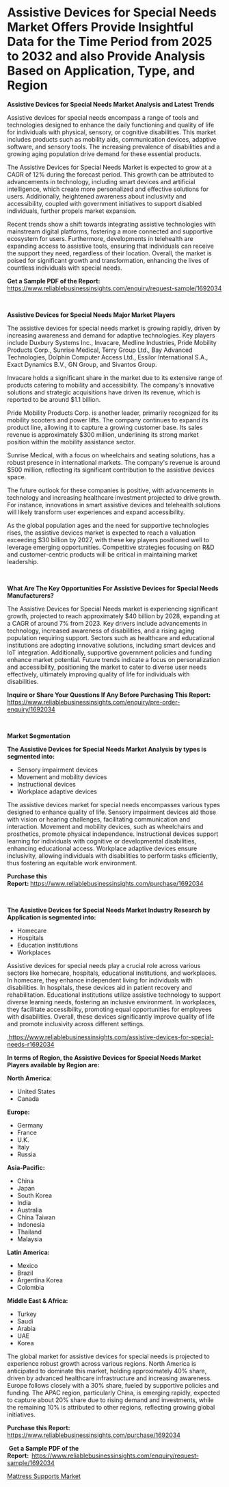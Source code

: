 <p><h1>Assistive Devices for Special Needs Market Offers Provide Insightful Data for the Time Period from 2025 to 2032 and also Provide Analysis Based on Application, Type, and Region</h1></p><p><strong>Assistive Devices for Special Needs Market Analysis and Latest Trends</strong></p>
<p><p>Assistive devices for special needs encompass a range of tools and technologies designed to enhance the daily functioning and quality of life for individuals with physical, sensory, or cognitive disabilities. This market includes products such as mobility aids, communication devices, adaptive software, and sensory tools. The increasing prevalence of disabilities and a growing aging population drive demand for these essential products.</p><p>The Assistive Devices for Special Needs Market is expected to grow at a CAGR of 12% during the forecast period. This growth can be attributed to advancements in technology, including smart devices and artificial intelligence, which create more personalized and effective solutions for users. Additionally, heightened awareness about inclusivity and accessibility, coupled with government initiatives to support disabled individuals, further propels market expansion.</p><p>Recent trends show a shift towards integrating assistive technologies with mainstream digital platforms, fostering a more connected and supportive ecosystem for users. Furthermore, developments in telehealth are expanding access to assistive tools, ensuring that individuals can receive the support they need, regardless of their location. Overall, the market is poised for significant growth and transformation, enhancing the lives of countless individuals with special needs.</p></p>
<p><strong>Get a Sample PDF of the Report:&nbsp;</strong> <a href="https://www.reliablebusinessinsights.com/enquiry/request-sample/1692034?utm_campaign=1720&utm_medium=2&utm_source=Github&utm_content=ia&utm_term=23022025&utm_id=assistive-devices-for-special-needs">https://www.reliablebusinessinsights.com/enquiry/request-sample/1692034</a></p>
<p>&nbsp;</p>
<p><strong>Assistive Devices for Special Needs Major Market Players</strong></p>
<p><p>The assistive devices for special needs market is growing rapidly, driven by increasing awareness and demand for adaptive technologies. Key players include Duxbury Systems Inc., Invacare, Medline Industries, Pride Mobility Products Corp., Sunrise Medical, Terry Group Ltd., Bay Advanced Technologies, Dolphin Computer Access Ltd., Essilor International S.A., Exact Dynamics B.V., GN Group, and Sivantos Group. </p><p>Invacare holds a significant share in the market due to its extensive range of products catering to mobility and accessibility. The company's innovative solutions and strategic acquisitions have driven its revenue, which is reported to be around $1.1 billion. </p><p>Pride Mobility Products Corp. is another leader, primarily recognized for its mobility scooters and power lifts. The company continues to expand its product line, allowing it to capture a growing customer base. Its sales revenue is approximately $300 million, underlining its strong market position within the mobility assistance sector.</p><p>Sunrise Medical, with a focus on wheelchairs and seating solutions, has a robust presence in international markets. The company's revenue is around $500 million, reflecting its significant contribution to the assistive devices space. </p><p>The future outlook for these companies is positive, with advancements in technology and increasing healthcare investment projected to drive growth. For instance, innovations in smart assistive devices and telehealth solutions will likely transform user experiences and expand accessibility. </p><p>As the global population ages and the need for supportive technologies rises, the assistive devices market is expected to reach a valuation exceeding $30 billion by 2027, with these key players positioned well to leverage emerging opportunities. Competitive strategies focusing on R&D and customer-centric products will be critical in maintaining market leadership.</p></p>
<p>&nbsp;</p>
<p><strong>What Are The Key Opportunities For Assistive Devices for Special Needs Manufacturers?</strong></p>
<p><p>The Assistive Devices for Special Needs market is experiencing significant growth, projected to reach approximately $40 billion by 2028, expanding at a CAGR of around 7% from 2023. Key drivers include advancements in technology, increased awareness of disabilities, and a rising aging population requiring support. Sectors such as healthcare and educational institutions are adopting innovative solutions, including smart devices and IoT integration. Additionally, supportive government policies and funding enhance market potential. Future trends indicate a focus on personalization and accessibility, positioning the market to cater to diverse user needs effectively, ultimately improving quality of life for individuals with disabilities.</p></p>
<p><strong>Inquire or Share Your Questions If Any Before Purchasing This Report:</strong> <a href="https://www.reliablebusinessinsights.com/enquiry/pre-order-enquiry/1692034?utm_campaign=1720&utm_medium=2&utm_source=Github&utm_content=ia&utm_term=23022025&utm_id=assistive-devices-for-special-needs">https://www.reliablebusinessinsights.com/enquiry/pre-order-enquiry/1692034</a></p>
<p>&nbsp;</p>
<p><strong>Market Segmentation</strong></p>
<p><strong>The Assistive Devices for Special Needs Market Analysis by types is segmented into:</strong></p>
<p><ul><li>Sensory impairment devices</li><li>Movement and mobility devices</li><li>Instructional devices</li><li>Workplace adaptive devices</li></ul></p>
<p><p>The assistive devices market for special needs encompasses various types designed to enhance quality of life. Sensory impairment devices aid those with vision or hearing challenges, facilitating communication and interaction. Movement and mobility devices, such as wheelchairs and prosthetics, promote physical independence. Instructional devices support learning for individuals with cognitive or developmental disabilities, enhancing educational access. Workplace adaptive devices ensure inclusivity, allowing individuals with disabilities to perform tasks efficiently, thus fostering an equitable work environment.</p></p>
<p><strong>Purchase this Report:&nbsp;</strong><a href="https://www.reliablebusinessinsights.com/purchase/1692034?utm_campaign=1720&utm_medium=2&utm_source=Github&utm_content=ia&utm_term=23022025&utm_id=assistive-devices-for-special-needs">https://www.reliablebusinessinsights.com/purchase/1692034</a></p>
<p>&nbsp;</p>
<p><strong>The Assistive Devices for Special Needs Market Industry Research by Application is segmented into:</strong></p>
<p><ul><li>Homecare</li><li>Hospitals</li><li>Education institutions</li><li>Workplaces</li></ul></p>
<p><p>Assistive devices for special needs play a crucial role across various sectors like homecare, hospitals, educational institutions, and workplaces. In homecare, they enhance independent living for individuals with disabilities. In hospitals, these devices aid in patient recovery and rehabilitation. Educational institutions utilize assistive technology to support diverse learning needs, fostering an inclusive environment. In workplaces, they facilitate accessibility, promoting equal opportunities for employees with disabilities. Overall, these devices significantly improve quality of life and promote inclusivity across different settings.</p></p>
<p><a href="https://www.reliablebusinessinsights.com/assistive-devices-for-special-needs-r1692034?utm_campaign=1720&utm_medium=2&utm_source=Github&utm_content=ia&utm_term=23022025&utm_id=assistive-devices-for-special-needs">&nbsp;https://www.reliablebusinessinsights.com/assistive-devices-for-special-needs-r1692034</a></p>
<p><strong>In terms of Region, the Assistive Devices for Special Needs Market Players available by Region are:</strong></p>
<p>
    <p> <strong> North America: </strong>
        <ul>
            <li>United States</li>
            <li>Canada</li>
        </ul>
        </p> 
    <p> <strong> Europe: </strong>
        <ul>
            <li>Germany</li>
            <li>France</li>
            <li>U.K.</li>
            <li>Italy</li>
            <li>Russia</li>
        </ul>
        </p> 
    <p> <strong> Asia-Pacific: </strong>
        <ul>
            <li>China</li>
            <li>Japan</li>
            <li>South Korea</li>
            <li>India</li>
            <li>Australia</li>
            <li>China Taiwan</li>
            <li>Indonesia</li>
            <li>Thailand</li>
            <li>Malaysia</li>
        </ul>
        </p> 
    <p> <strong> Latin America: </strong>
        <ul>
            <li>Mexico</li>
            <li>Brazil</li>
            <li>Argentina Korea</li>
            <li>Colombia</li>
        </ul>
        </p> 
    <p> <strong> Middle East & Africa: </strong>
        <ul>
            <li>Turkey</li>
            <li>Saudi</li>
            <li>Arabia</li>
            <li>UAE</li>
            <li>Korea</li>
        </ul>
    </p>
    </p>
<p><p>The global market for assistive devices for special needs is projected to experience robust growth across various regions. North America is anticipated to dominate this market, holding approximately 40% share, driven by advanced healthcare infrastructure and increasing awareness. Europe follows closely with a 30% share, fueled by supportive policies and funding. The APAC region, particularly China, is emerging rapidly, expected to capture about 20% share due to rising demand and investments, while the remaining 10% is attributed to other regions, reflecting growing global initiatives.</p></p>
<p><strong>Purchase this Report: </strong><a href="https://www.reliablebusinessinsights.com/purchase/1692034?utm_campaign=1720&utm_medium=2&utm_source=Github&utm_content=ia&utm_term=23022025&utm_id=assistive-devices-for-special-needs">https://www.reliablebusinessinsights.com/purchase/1692034</a></p>
<p>&nbsp;<strong>Get a Sample PDF of the Report:&nbsp;&nbsp;</strong><a href="https://www.reliablebusinessinsights.com/enquiry/request-sample/1692034?utm_campaign=1720&utm_medium=2&utm_source=Github&utm_content=ia&utm_term=23022025&utm_id=assistive-devices-for-special-needs">https://www.reliablebusinessinsights.com/enquiry/request-sample/1692034</a></p>
<p><strong></strong></p>
<p><p><a href="https://github.com/mookiesville/Market-Research-Report-List-1/blob/main/mattress-supports-market.md?utm_campaign=1720&utm_medium=2&utm_source=Github&utm_content=ia&utm_term=23022025&utm_id=assistive-devices-for-special-needs">Mattress Supports Market</a></p></p>